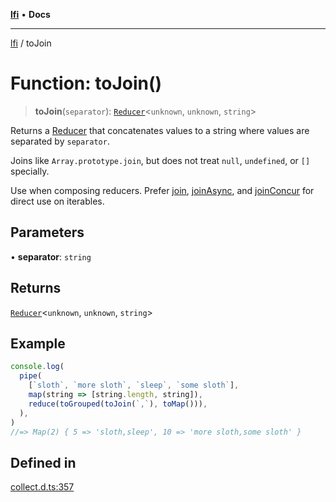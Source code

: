 [**lfi**](../readme.md) • **Docs**

***

[lfi](../globals.md) / toJoin

# Function: toJoin()

> **toJoin**(`separator`): [`Reducer`](../type-aliases/Reducer.md)\<`unknown`, `unknown`, `string`\>

Returns a [Reducer](../type-aliases/Reducer.md) that concatenates values to a string where values
are separated by `separator`.

Joins like `Array.prototype.join`, but does not treat `null`, `undefined`,
or `[]` specially.

Use when composing reducers. Prefer [join](join.md), [joinAsync](joinAsync.md), and
[joinConcur](joinConcur.md) for direct use on iterables.

## Parameters

• **separator**: `string`

## Returns

[`Reducer`](../type-aliases/Reducer.md)\<`unknown`, `unknown`, `string`\>

## Example

```js
console.log(
  pipe(
    [`sloth`, `more sloth`, `sleep`, `some sloth`],
    map(string => [string.length, string]),
    reduce(toGrouped(toJoin(`,`), toMap())),
  ),
)
//=> Map(2) { 5 => 'sloth,sleep', 10 => 'more sloth,some sloth' }
```

## Defined in

[collect.d.ts:357](https://github.com/TomerAberbach/lfi/blob/fd6e1ff9d7b7d249090f89ead6d0a30e26aba2e4/src/operations/collect.d.ts#L357)
